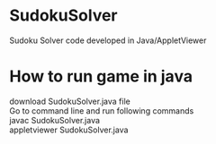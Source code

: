 # SudokuSolver
Sudoku Solver code developed in Java/AppletViewer

# How to run game in java
download SudokuSolver.java file </br>
Go to command line and run following commands </br>
javac SudokuSolver.java </br>
appletviewer SudokuSolver.java </br>
